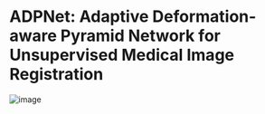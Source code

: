 # ADPNet: Adaptive Deformation-aware Pyramid Network for Unsupervised Medical Image Registration
![image](https://github.com/user-attachments/assets/cb5d005e-22b4-4abf-8033-ada7b5ec1695)

